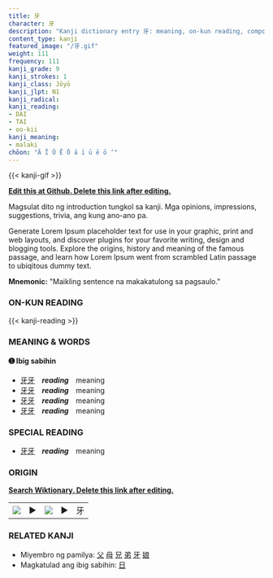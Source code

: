 ```yaml
---
title: 牙
character: 牙
description: "Kanji dictionary entry 牙: meaning, on-kun reading, compounds, origin, related kanji"
content_type: kanji
featured_image: "/牙.gif"
weight: 111
frequency: 111
kanji_grade: 9
kanji_strokes: 1
kanji_class: Jōyō
kanji_jlpt: N1
kanji_radical: 
kanji_reading: 
- DAI
- TAI
- oo-kii
kanji_meaning:
- malaki
chōon: "Ā Ī Ū Ē Ō ā ī ū ē ō ’"
---
```

[//]: # (Don't edit the line below. Kanji animated GIF code is automatically generated.)
{{< kanji-gif >}}

[//]: # (Edit below this line.)

**[Edit this at Github. Delete this link after editing.](https://github.com/tim0g/tim/tree/main/content/kanji/牙/index.md)**

Magsulat dito ng introduction tungkol sa kanji. Mga opinions, impressions, suggestions, trivia, ang kung ano-ano pa.

Generate Lorem Ipsum placeholder text for use in your graphic, print and web layouts, and discover plugins for your favorite writing, design and blogging tools. Explore the origins, history and meaning of the famous passage, and learn how Lorem Ipsum went from scrambled Latin passage to ubiqitous dummy text.
 
**Mnemonic:** "Maikling sentence na makakatulong sa pagsaulo."

### ON-KUN READING

[//]: # (Don't edit the line below. ON-KUN READING code is automatically generated.)
{{< kanji-reading >}}

### MEANING & WORDS

#### ➊ **Ibig sabihin**
  - [牙](../牙)[牙](../牙)　***reading***　meaning
  - [牙](../牙)[牙](../牙)　***reading***　meaning
  - [牙](../牙)[牙](../牙)　***reading***　meaning
  - [牙](../牙)[牙](../牙)　***reading***　meaning

### SPECIAL READING
  - [牙](../牙)[牙](../牙)　***reading***　meaning

### ORIGIN

**[Search Wiktionary. Delete this link after editing.](https://wiktionary.org/wiki/牙)**
<table class="kanji-table"><tr><td>
<img src="60px-牙-bronze.svg.png">
</td><td>▶</td><td>
<img src="60px-牙-oracle.svg.png">
</td><td>▶</td>
<td class="kanji-origin">牙</td>
</tr></table>

### RELATED KANJI
- Miyembro ng pamilya: [父](../父) [母](../母) [兄](../兄) [弟](../弟) [牙](../牙) [娘](../娘)
- Magkatulad ang ibig sabihin: [日](../日)
